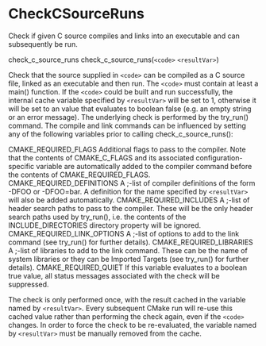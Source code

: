   

# CheckCSourceRuns  
Check if given C source compiles and links into an executable and can
subsequently be run.  



check_c_source_runs
check_c_source_runs(```<code>``` ```<resultVar>```)


Check that the source supplied in ```<code>``` can be compiled as a C source
file, linked as an executable and then run. The ```<code>``` must contain at
least a main() function. If the ```<code>``` could be built and run
successfully, the internal cache variable specified by ```<resultVar>``` will
be set to 1, otherwise it will be set to an value that evaluates to boolean
false (e.g. an empty string or an error message).
The underlying check is performed by the try_run() command. The
compile and link commands can be influenced by setting any of the following
variables prior to calling check_c_source_runs():

CMAKE_REQUIRED_FLAGS
Additional flags to pass to the compiler. Note that the contents of
CMAKE_C_FLAGS and its associated
configuration-specific variable are automatically added to the compiler
command before the contents of CMAKE_REQUIRED_FLAGS.
CMAKE_REQUIRED_DEFINITIONS
A ;-list of compiler definitions of the form
-DFOO or -DFOO=bar. A definition for the name specified by
```<resultVar>``` will also be added automatically.
CMAKE_REQUIRED_INCLUDES
A ;-list of header search paths to pass to
the compiler. These will be the only header search paths used by
try_run(), i.e. the contents of the INCLUDE_DIRECTORIES
directory property will be ignored.
CMAKE_REQUIRED_LINK_OPTIONS
A ;-list of options to add to the link
command (see try_run() for further details).
CMAKE_REQUIRED_LIBRARIES
A ;-list of libraries to add to the link
command. These can be the name of system libraries or they can be
Imported Targets (see try_run() for
further details).
CMAKE_REQUIRED_QUIET
If this variable evaluates to a boolean true value, all status messages
associated with the check will be suppressed.

The check is only performed once, with the result cached in the variable
named by ```<resultVar>```. Every subsequent CMake run will re-use this cached
value rather than performing the check again, even if the ```<code>``` changes.
In order to force the check to be re-evaluated, the variable named by
```<resultVar>``` must be manually removed from the cache.
  


